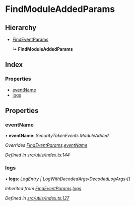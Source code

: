 # FindModuleAddedParams

## Hierarchy

* [FindEventParams](_utils_index_.findeventparams.md)

  ↳ **FindModuleAddedParams**

## Index

### Properties

* [eventName](_utils_index_.findmoduleaddedparams.md#eventname)
* [logs](_utils_index_.findmoduleaddedparams.md#logs)

## Properties

### eventName

• **eventName**: _SecurityTokenEvents.ModuleAdded_

_Overrides_ [_FindEventParams_](_utils_index_.findeventparams.md)_._[_eventName_](_utils_index_.findeventparams.md#eventname)

_Defined in_ [_src/utils/index.ts:144_](https://github.com/PolymathNetwork/polymath-sdk/blob/e8bbc1e/src/utils/index.ts#L144)

### logs

• **logs**: _LogEntry \| LogWithDecodedArgs‹DecodedLogArgs›\[\]_

_Inherited from_ [_FindEventParams_](_utils_index_.findeventparams.md)_._[_logs_](_utils_index_.findeventparams.md#logs)

_Defined in_ [_src/utils/index.ts:127_](https://github.com/PolymathNetwork/polymath-sdk/blob/e8bbc1e/src/utils/index.ts#L127)

